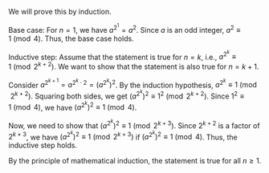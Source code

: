  We will prove this by induction.

Base case:
For $n=1$, we have $a^{2^1}=a^2$. Since $a$ is an odd integer, $a^2 \equiv 1 \pmod{4}$. Thus, the base case holds.

Inductive step:
Assume that the statement is true for $n=k$, i.e., $a^{2^k} \equiv 1 \pmod{2^{k+2}}$. We want to show that the statement is also true for $n=k+1$.

Consider $a^{2^{k+1}} = a^{2^k \cdot 2} = (a^{2^k})^2$. By the induction hypothesis, $a^{2^k} \equiv 1 \pmod{2^{k+2}}$. Squaring both sides, we get $(a^{2^k})^2 \equiv 1^2 \pmod{2^{k+2}}$. Since $1^2 \equiv 1 \pmod{4}$, we have $(a^{2^k})^2 \equiv 1 \pmod{4}$.

Now, we need to show that $(a^{2^k})^2 \equiv 1 \pmod{2^{k+3}}$. Since $2^{k+2}$ is a factor of $2^{k+3}$, we have $(a^{2^k})^2 \equiv 1 \pmod{2^{k+3}}$ if $(a^{2^k})^2 \equiv 1 \pmod{4}$. Thus, the inductive step holds.

By the principle of mathematical induction, the statement is true for all $n \geq 1$.